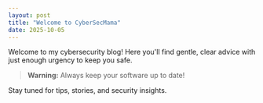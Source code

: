 ```yaml
---
layout: post
title: "Welcome to CyberSecMama"
date: 2025-10-05
---
```


Welcome to my cybersecurity blog! Here you'll find gentle, clear advice with just enough urgency to keep you safe.

> **Warning:** Always keep your software up to date!

Stay tuned for tips, stories, and security insights.
